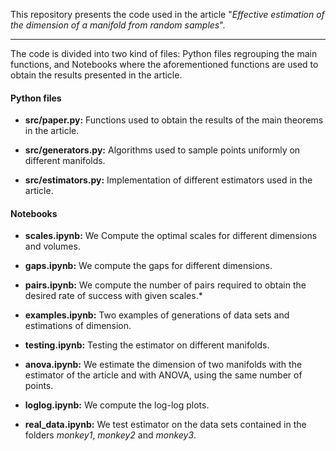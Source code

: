 This repository presents the code used in the article "*Effective estimation of the dimension of a manifold from random samples*".

***

The code is divided into two kind of files: Python files regrouping the main functions, and Notebooks where the aforementioned functions are used to obtain the results presented in the article.

#### Python files
- **src/paper.py:** Functions used to obtain the results of the main theorems in the article.

- **src/generators.py:** Algorithms used to sample points uniformly on different manifolds.

- **src/estimators.py:** Implementation of different estimators used in the article.

#### Notebooks
- **scales.ipynb:** We Compute the optimal scales for different dimensions and volumes.

- **gaps.ipynb:** We compute the gaps for different dimensions.

- **pairs.ipynb:** We compute the number of pairs required to obtain the desired rate of success with given scales.*

- **examples.ipynb:** Two examples of generations of data sets and estimations of dimension.

- **testing.ipynb:** Testing the estimator on different manifolds.

- **anova.ipynb:** We estimate the dimension of two manifolds with the estimator of the article and with ANOVA, using the same number of points.

- **loglog.ipynb:** We compute the log-log plots.

- **real_data.ipynb:** We test estimator on the data sets contained in the folders *monkey1*, *monkey2* and *monkey3*.